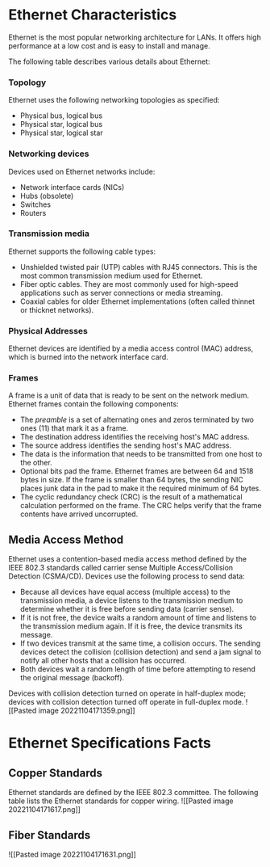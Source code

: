 # Ethernet Characteristics
Ethernet is the most popular networking architecture for LANs. It offers high performance at a low cost and is easy to install and manage.

The following table describes various details about Ethernet:
### Topology
Ethernet uses the following networking topologies as specified:

-   Physical bus, logical bus
-   Physical star, logical bus
-   Physical star, logical star

### Networking devices
Devices used on Ethernet networks include:

-   Network interface cards (NICs)
-   Hubs (obsolete)
-   Switches
-   Routers

### Transmission media
Ethernet supports the following cable types:  

-   Unshielded twisted pair (UTP) cables with RJ45 connectors. This is the most common transmission medium used for Ethernet.
-   Fiber optic cables. They are most commonly used for high-speed applications such as server connections or media streaming.
-   Coaxial cables for older Ethernet implementations (often called thinnet or thicknet networks).


### Physical Addresses
Ethernet devices are identified by a media access control (MAC) address, which is burned into the network interface card.

### Frames
A frame is a unit of data that is ready to be sent on the network medium. Ethernet frames contain the following components:

-   The _preamble_ is a set of alternating ones and zeros terminated by two ones (11) that mark it as a frame.
-   The destination address identifies the receiving host's MAC address.
-   The source address identifies the sending host's MAC address.
-   The data is the information that needs to be transmitted from one host to the other.
-   Optional bits pad the frame. Ethernet frames are between 64 and 1518 bytes in size. If the frame is smaller than 64 bytes, the sending NIC places junk data in the pad to make it the required minimum of 64 bytes.
-   The cyclic redundancy check (CRC) is the result of a mathematical calculation performed on the frame. The CRC helps verify that the frame contents have arrived uncorrupted.

## Media Access Method

Ethernet uses a contention-based media access method defined by the IEEE 802.3 standards called carrier sense Multiple Access/Collision Detection (CSMA/CD). Devices use the following process to send data:

-   Because all devices have equal access (multiple access) to the transmission media, a device listens to the transmission medium to determine whether it is free before sending data (carrier sense).
-   If it is not free, the device waits a random amount of time and listens to the transmission medium again. If it is free, the device transmits its message.
-   If two devices transmit at the same time, a collision occurs. The sending devices detect the collision (collision detection) and send a jam signal to notify all other hosts that a collision has occurred.
-   Both devices wait a random length of time before attempting to resend the original message (backoff).

Devices with collision detection turned on operate in half-duplex mode; devices with collision detection turned off operate in full-duplex mode.
![[Pasted image 20221104171359.png]]


# Ethernet Specifications Facts
## Copper Standards
Ethernet standards are defined by the IEEE 802.3 committee. The following table lists the Ethernet standards for copper wiring.
![[Pasted image 20221104171617.png]]

## Fiber Standards
![[Pasted image 20221104171631.png]]



